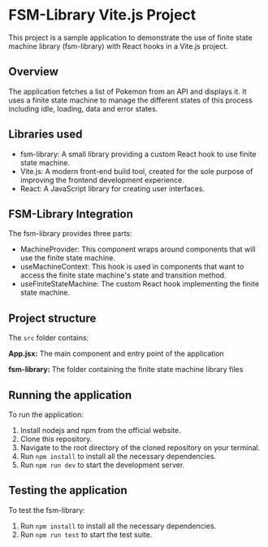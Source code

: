 # FSM-Library Vite.js Project

This project is a sample application to demonstrate the use of finite state machine library
(fsm-library) with React hooks in a Vite.js project.

## Overview

The application fetches a list of Pokemon from an API and displays it. It uses a finite state
machine to manage the different states of this process including idle, loading, data and error states.

## Libraries used

- fsm-library: A small library providing a custom React hook to use finite state machine.
- Vite.js: A modern front-end build tool, created for the sole purpose of improving the frontend
  development experience.
- React: A JavaScript library for creating user interfaces.

## FSM-Library Integration

The fsm-library provides three parts:

* MachineProvider: This component wraps around components that will use the finite state machine.
* useMachineContext: This hook is used in components that want to access the finite state machine's
  state and transition method.
* useFiniteStateMachine: The custom React hook implementing the finite state machine.

## Project structure
The `src` folder contains:

**App.jsx:** The main component and entry point of the application

**fsm-library:** The folder containing the finite state machine library files

## Running the application

To run the application:

1. Install nodejs and npm from the official website.
2. Clone this repository.
3. Navigate to the root directory of the cloned repository on your terminal.
4. Run `npm install` to install all the necessary dependencies.
5. Run `npm run dev` to start the development server.

## Testing the application

To test the fsm-library:

1. Run `npm install` to install all the necessary dependencies.
2. Run `npm run test` to start the test suite.